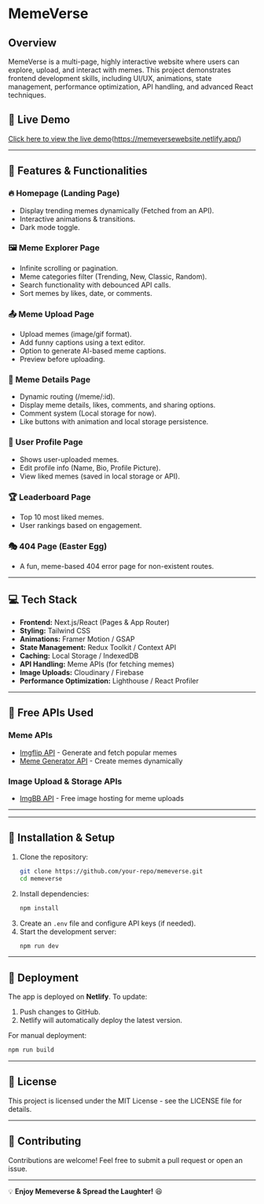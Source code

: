 # MemeVerse

## Overview
MemeVerse is a multi-page, highly interactive website where users can explore, upload, and interact with memes. This project demonstrates frontend development skills, including UI/UX, animations, state management, performance optimization, API handling, and advanced React techniques.

## 🚀 Live Demo
[Click here to view the live demo](#)(https://memeversewebsite.netlify.app/)

---

## 🎯 Features & Functionalities

### 🔥 Homepage (Landing Page)
- Display trending memes dynamically (Fetched from an API).
- Interactive animations & transitions.
- Dark mode toggle.

### 🖼 Meme Explorer Page
- Infinite scrolling or pagination.
- Meme categories filter (Trending, New, Classic, Random).
- Search functionality with debounced API calls.
- Sort memes by likes, date, or comments.

### 📤 Meme Upload Page
- Upload memes (image/gif format).
- Add funny captions using a text editor.
- Option to generate AI-based meme captions.
- Preview before uploading.

### 📌 Meme Details Page
- Dynamic routing (/meme/:id).
- Display meme details, likes, comments, and sharing options.
- Comment system (Local storage for now).
- Like buttons with animation and local storage persistence.

### 👤 User Profile Page
- Shows user-uploaded memes.
- Edit profile info (Name, Bio, Profile Picture).
- View liked memes (saved in local storage or API).

### 🏆 Leaderboard Page
- Top 10 most liked memes.
- User rankings based on engagement.

### 🎭 404 Page (Easter Egg)
- A fun, meme-based 404 error page for non-existent routes.

---

## 💻 Tech Stack
- **Frontend:** Next.js/React (Pages & App Router)
- **Styling:** Tailwind CSS
- **Animations:** Framer Motion / GSAP
- **State Management:** Redux Toolkit / Context API
- **Caching:** Local Storage / IndexedDB
- **API Handling:** Meme APIs (for fetching memes)
- **Image Uploads:** Cloudinary / Firebase
- **Performance Optimization:** Lighthouse / React Profiler

---

## 🔗 Free APIs Used
### Meme APIs
- [Imgflip API](https://api.imgflip.com/) - Generate and fetch popular memes
- [Meme Generator API](https://meme-api.com/) - Create memes dynamically

### Image Upload & Storage APIs
- [ImgBB API](https://api.imgbb.com/) - Free image hosting for meme uploads

---



---

## 📂 Installation & Setup
1. Clone the repository:
   ```sh
   git clone https://github.com/your-repo/memeverse.git
   cd memeverse
   ```
2. Install dependencies:
   ```sh
   npm install
   ```
3. Create an `.env` file and configure API keys (if needed).
4. Start the development server:
   ```sh
   npm run dev
   ```

---

## 🚀 Deployment
The app is deployed on **Netlify**. To update:
1. Push changes to GitHub.
2. Netlify will automatically deploy the latest version.

For manual deployment:
```sh
npm run build
```

---

## 📜 License
This project is licensed under the MIT License - see the LICENSE file for details.

---

## 🤝 Contributing
Contributions are welcome! Feel free to submit a pull request or open an issue.

---

💡 **Enjoy Memeverse & Spread the Laughter!** 😆

